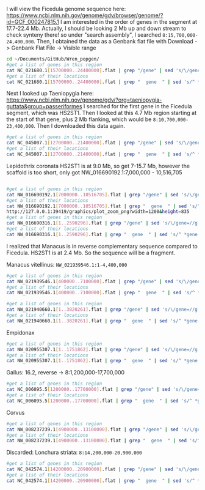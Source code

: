 I will view the Ficedula genome sequence here: https://www.ncbi.nlm.nih.gov/genome/gdv/browser/genome/?id=GCF_000247815.1
I am interested in the order of genes in the segment at 17.7-22.4 Mb. Actually, I should be looking 2 Mb up and down stream to check synteny there!
 so under "search assembly", I searched `8:15,700,000-24,400,000`.
Then, I obtained the data as a Genbank flat file with Download -> Genbank Flat File -> Visible range

```bash
cd ~/Documents/GitHub/Wren_popgen/
#get a list of genes in this region
cat NC_021680.1[15700000..24400000].flat | grep "/gene" | sed 's/\/gene=//g' | sed 's/"//g' | sed 's/^ *//g' | grep -v "gene_synonym" > Ficedula_chr8genes
#get a list of their locations
cat NC_021680.1[15700000..24400000].flat | grep "  gene  " | sed 's/^ *gene *//g' > Ficedula_chr8loci
```

Next I looked up Taeniopygia here: https://www.ncbi.nlm.nih.gov/genome/gdv/?org=taeniopygia-guttata&group=passeriformes
I searched for the first gene in the Ficedula segment, which was HS2ST1. Then I looked at this 4.7 Mb region starting at the start of that gene, plus 2 Mb flanking, which would be `8:10,700,000-23,400,000`. Then I downloaded this data again.
```bash
#get a list of genes in this region
cat NC_045007.1[12700000..21400000].flat | grep "/gene" | sed 's/\/gene=//g' | sed 's/"//g' | sed 's/^ *//g' | grep -v "gene_synonym" > Taeniopygia_chr8genes
#get a list of their locations
cat NC_045007.1[12700000..21400000].flat | grep "  gene  " | sed 's/^ *gene *//g' > Taeniopygia.chr8loci
```

Lepidothrix coronata
HS2ST1 is at 9.0 Mb, so get 7-15.7 Mb, however the scaffold is too short, only got NW_016690192.1:7,000,000 - 10,516,705
```bash

#get a list of genes in this region
cat NW_016690192.1[7000000..10516705].flat | grep "/gene" | sed 's/\/gene=//g' | sed 's/"//g' | sed 's/^ *//g' | grep -v "gene_synonym" > Lepidothrix.chr8genes
#get a list of their locations
cat NW_016690192.1[7000000..10516705].flat | grep "  gene  " | sed 's/^ *gene *//g' > Lepidothrix.chr8loci
http://127.0.0.1:39419/graphics/plot_zoom_png?width=1200&height=835
#get a list of genes in this region
cat NW_016690316.1[1..2590296].flat | grep "/gene" | sed 's/\/gene=//g' | sed 's/"//g' | sed 's/^ *//g' | grep -v "gene_synonym" > Lepidothrix2.chr8genes
#get a list of their locations
cat NW_016690316.1[1..2590296].flat | grep "  gene  " | sed 's/^ *gene *//g' > Lepidothrix2.chr8loci

```

I realized that Manacus is in reverse complementary sequence compared to Ficedula. HS2ST1 is at 2.4 Mb. So the sequence will be a fragment.

Manacus vitellinus: `NW_021939546.1:1-4,400,000`
```bash
#get a list of genes in this region
cat NW_021939546.1[400000..7100000].flat | grep "/gene" | sed 's/\/gene=//g' | sed 's/"//g' | sed 's/^ *//g' | grep -v "gene_synonym" > Manacus.chr8genes
#get a list of their locations
cat NW_021939546.1[400000..7100000].flat | grep "  gene  " | sed 's/^ *gene *//g' > Manacus.chr8loci

#get a list of genes in this region
cat NW_021940660.1[1..3820261].flat | grep "/gene" | sed 's/\/gene=//g' | sed 's/"//g' | sed 's/^ *//g' | grep -v "gene_synonym" > Manacus2.chr8genes
#get a list of their locations
cat NW_021940660.1[1..3820261].flat | grep "  gene  " | sed 's/^ *gene *//g' > Manacus2.chr8loci

```

Empidonax
```bash
#get a list of genes in this region
cat NW_020955307.1[1..1751862].flat | grep "/gene" | sed 's/\/gene=//g' | sed 's/"//g' | sed 's/^ *//g' | grep -v "gene_synonym" > Empidonax.chr8genes
#get a list of their locations
cat NW_020955307.1[1..1751862].flat | grep "  gene  " | sed 's/^ *gene *//g' > Empidonax.chr8loci
```

Gallus: 16.2, reverse -> 8:1,200,000-17,700,000

```bash
#get a list of genes in this region
cat NC_006095.5[1200000..17700000].flat | grep "/gene" | sed 's/\/gene=//g' | sed 's/"//g' | sed 's/^ *//g' | grep -v "gene_synonym" > Gallus.chr8genes
#get a list of their locations
cat NC_006095.5[1200000..17700000].flat | grep "  gene  " | sed 's/^ *gene *//g' > Gallus.chr8loci
```
Corvus
```bash
#get a list of genes in this region
cat NW_008237239.1[4900000..13100000].flat | grep "/gene" | sed 's/\/gene=//g' | sed 's/"//g' | sed 's/^ *//g' | grep -v "gene_synonym" > Corvus.chr8genes
#get a list of their locations
cat NW_008237239.1[4900000..13100000].flat | grep "  gene  " | sed 's/^ *gene *//g' > Corvus.chr8loci
```

Discarded:
Lonchura striata: `8:14,200,000-20,900,000`
```bash
#get a list of genes in this region
cat NC_042574.1[14200000..20900000].flat | grep "/gene" | sed 's/\/gene=//g' | sed 's/"//g' | sed 's/^ *//g' | grep -v "gene_synonym" > Lonchura.chr8genes
#get a list of their locations
cat NC_042574.1[14200000..20900000].flat | grep "  gene  " | sed 's/^ *gene *//g' > Lonchura.chr8loci
```
